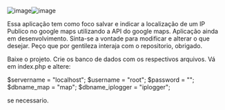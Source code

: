 ![image](https://github.com/user-attachments/assets/00d4017d-d558-488f-af79-ba712efaac2c)![image](https://github.com/user-attachments/assets/a18076d0-075c-4117-873b-023eec9a756b)





Essa aplicação tem como foco salvar e indicar a localização de um IP Publico no google maps utilizando a API do google maps.
Aplicação ainda em desenvolvimento.
Sinta-se a vontade para modificar e alterar o que desejar.
Peço que por gentileza interaja com o repositorio, obrigado.


Baixe o projeto.
Crie os banco de dados com os respectivos arquivos.
Vá em index.php e altere:

$servername = "localhost";
$username = "root";
$password = "";
$dbname_map = "map";
$dbname_iplogger = "iplogger";

se necessario.
